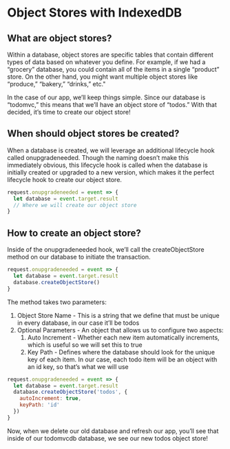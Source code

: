 # Object Stores with IndexedDB

## What are object stores?

Within a database, object stores are specific tables that contain different types of data based on whatever you define. For example, if we had a “grocery” database, you could contain all of the items in a single “product” store. On the other hand, you might want multiple object stores like “produce,” “bakery,” “drinks,” etc."

In the case of our app, we’ll keep things simple. Since our database is “todomvc,” this means that we’ll have an object store of “todos.” With that decided, it’s time to create our object store!

## When should object stores be created?

When a database is created, we will leverage an additional lifecycle hook called onupgradeneeded. Though the naming doesn’t make this immediately obvious, this lifecycle hook is called when the database is initially created or upgraded to a new version, which makes it the perfect lifecycle hook to create our object store.

```javaScript
request.onupgradeneeded = event => {
  let database = event.target.result
  // Where we will create our object store
}
```

## How to create an object store?

Inside of the onupgradeneeded hook, we’ll call the createObjectStore method on our database to initiate the transaction.

```javaScript
request.onupgradeneeded = event => {
  let database = event.target.result
  database.createObjectStore()
}
```

The method takes two parameters:

1. Object Store Name - This is a string that we define that must be unique in every database, in our case it’ll be todos
2. Optional Parameters - An object that allows us to configure two aspects:
   1. Auto Increment - Whether each new item automatically increments, which is useful so we will set this to true
   2. Key Path - Defines where the database should look for the unique key of each item. In our case, each todo item will be an object with an id key, so that’s what we will use

```javaScript
request.onupgradeneeded = event => {
  let database = event.target.result
  database.createObjectStore('todos', {
    autoIncrement: true,
    keyPath: 'id'
  })
}
```

Now, when we delete our old database and refresh our app, you’ll see that inside of our todomvcdb database, we see our new todos object store!